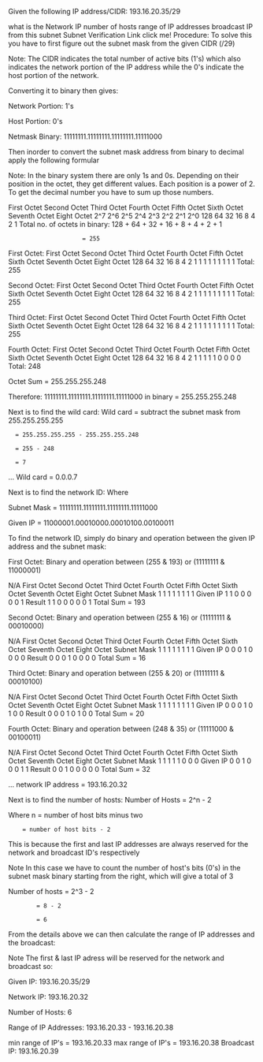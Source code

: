 Given the following IP address/CIDR: 193.16.20.35/29

what is the Network IP
number of hosts
range of IP addresses
broadcast IP from this subnet
Subnet Verification Link click me!
Procedure:
To solve this you have to first figure out the subnet mask from the given CIDR (/29)

Note: The CIDR indicates the total number of active bits (1's) which also indicates the network portion of the IP address while the 0's indicate the host portion of the network.

Converting it to binary then gives:

Network Portion: 1's

Host Portion: 0's

Netmask Binary: 11111111.11111111.11111111.11111000

Then inorder to convert the subnet mask address from binary to decimal apply the following formular

Note: In the binary system there are only 1s and 0s. Depending on their position in the octet, they get different values. Each position is a power of 2. To get the decimal number you have to sum up those numbers.

First Octet	Second Octet	Third Octet	Fourth Octet	Fifth Octet	Sixth Octet	Seventh Octet	Eight Octet
2^7	2^6	2^5	2^4	2^3	2^2	2^1	2^0
128	64	32	16	8	4	2	1
Total no. of octets in binary: 128 + 64 + 32 + 16 + 8 + 4 + 2 + 1

                         = 255
First Octet:
First Octet	Second Octet	Third Octet	Fourth Octet	Fifth Octet	Sixth Octet	Seventh Octet	Eight Octet
128	64	32	16	8	4	2	1
1	1	1	1	1	1	1	1
Total: 255

Second Octet:
First Octet	Second Octet	Third Octet	Fourth Octet	Fifth Octet	Sixth Octet	Seventh Octet	Eight Octet
128	64	32	16	8	4	2	1
1	1	1	1	1	1	1	1
Total: 255

Third Octet:
First Octet	Second Octet	Third Octet	Fourth Octet	Fifth Octet	Sixth Octet	Seventh Octet	Eight Octet
128	64	32	16	8	4	2	1
1	1	1	1	1	1	1	1
Total: 255

Fourth Octet:
First Octet	Second Octet	Third Octet	Fourth Octet	Fifth Octet	Sixth Octet	Seventh Octet	Eight Octet
128	64	32	16	8	4	2	1
1	1	1	1	0	0	0	0
Total: 248

Octet Sum = 255.255.255.248

Therefore: 11111111.11111111.11111111.11111000 in binary = 255.255.255.248

Next is to find the wild card:
Wild card = subtract the subnet mask from 255.255.255.255

      = 255.255.255.255 - 255.255.255.248
      
      = 255 - 248
      
      = 7
... Wild card = 0.0.0.7

Next is to find the network ID:
Where

Subnet Mask = 11111111.11111111.11111111.11111000

Given IP = 11000001.00010000.00010100.00100011

To find the network ID, simply do binary and operation between the given IP address and the subnet mask:

First Octet:
Binary and operation between (255 & 193) or (11111111 & 11000001)

N/A	First Octet	Second Octet	Third Octet	Fourth Octet	Fifth Octet	Sixth Octet	Seventh Octet	Eight Octet
Subnet Mask	1	1	1	1	1	1	1	1
Given IP	1	1	0	0	0	0	0	1
Result	1	1	0	0	0	0	0	1
Total Sum = 193

Second Octet:
Binary and operation between (255 & 16) or (11111111 & 00010000)

N/A	First Octet	Second Octet	Third Octet	Fourth Octet	Fifth Octet	Sixth Octet	Seventh Octet	Eight Octet
Subnet Mask	1	1	1	1	1	1	1	1
Given IP	0	0	0	1	0	0	0	0
Result	0	0	0	1	0	0	0	0
Total Sum = 16

Third Octet:
Binary and operation between (255 & 20) or (11111111 & 00010100)

N/A	First Octet	Second Octet	Third Octet	Fourth Octet	Fifth Octet	Sixth Octet	Seventh Octet	Eight Octet
Subnet Mask	1	1	1	1	1	1	1	1
Given IP	0	0	0	1	0	1	0	0
Result	0	0	0	1	0	1	0	0
Total Sum = 20

Fourth Octet:
Binary and operation between (248 & 35) or (11111000 & 00100011)

N/A	First Octet	Second Octet	Third Octet	Fourth Octet	Fifth Octet	Sixth Octet	Seventh Octet	Eight Octet
Subnet Mask	1	1	1	1	1	0	0	0
Given IP	0	0	1	0	0	0	1	1
Result	0	0	1	0	0	0	0	0
Total Sum = 32

... network IP address = 193.16.20.32

Next is to find the number of hosts:
Number of Hosts = 2^n - 2

Where n = number of host bits minus two

        = number of host bits - 2
This is because the first and last IP addresses are always reserved for the network and broadcast ID's respectively

Note In this case we have to count the number of host's bits (0's) in the subnet mask binary starting from the right, which will give a total of 3

Number of hosts = 2^3 - 2

            = 8 - 2
            
            = 6
From the details above we can then calculate the range of IP addresses and the broadcast:

Note The first & last IP adress will be reserved for the network and broadcast so:

Given IP: 193.16.20.35/29

Network IP: 193.16.20.32

Number of Hosts: 6

Range of IP Addresses: 193.16.20.33 - 193.16.20.38

min range of IP's = 193.16.20.33
max range of IP's = 193.16.20.38
Broadcast IP: 193.16.20.39
